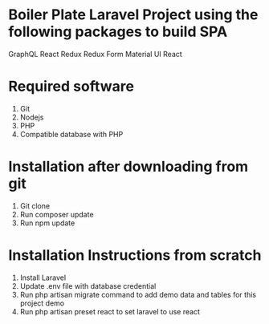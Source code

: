 # Boiler Plate Laravel Project using the following packages to build SPA

GraphQL
React
Redux
Redux Form
Material UI React

# Required software
1) Git
2) Nodejs
3) PHP
4) Compatible database with PHP

# Installation after downloading from git
1) Git clone
2) Run composer update
3) Run npm update

# Installation Instructions from scratch
1) Install Laravel
2) Update .env file with database credential
3) Run php artisan migrate command to add demo data and tables for this project demo
4) Run php artisan preset react to set laravel to use react
